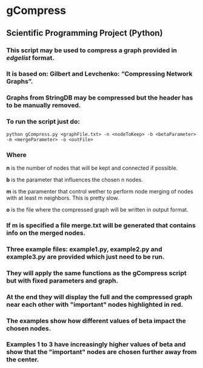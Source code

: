 # gCompress
## Scientific Programming Project (Python)

### This script may be used to compress a graph provided in _edgelist_ format.

### It is based on: Gilbert and Levchenko: “Compressing Network Graphs”. 

### Graphs from StringDB may be compressed but the header has to be manually removed.

### To run the script just do:
```
python gCompress.py <graphFile.txt> -n <nodeToKeep> -b <betaParameter> -m <mergeParameter> -o <outFile>
```

### Where

__n__ is the number of nodes that will be kept and connected if possible.

__b__ is the parameter that influences the chosen n nodes.

__m__ is the paramenter that control wether to perform node merging of nodes with at least m neighbors. This is pretty slow.

__o__ is the file where the compressed graph will be written in output format.

### If m is specified a file merge.txt will be generated that contains info on the merged nodes.

### Three example files: example1.py, example2.py and example3.py are provided which just need to be run. 

### They will apply the same functions as the gCompress script but with fixed parameters and graph.

### At the end they will display the full and the compressed graph near each other with "important" nodes highlighted in red.

### The examples show how different values of beta impact the chosen nodes.
### Examples 1 to 3 have increasingly higher values of beta and show that the "important" nodes are chosen further away from the center.

